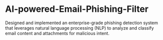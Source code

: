 # AI-powered-Email-Phishing-Filter
Designed and implemented an enterprise-grade phishing detection system that leverages natural language processing (NLP) to analyze and classify email content and attachments for malicious intent.
